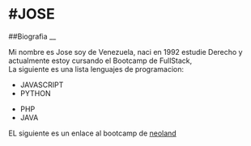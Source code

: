 #JOSE
===

##Biografia
__

Mi nombre es Jose soy de Venezuela, naci en 1992
estudie Derecho y actualmente estoy cursando el
Bootcamp de FullStack,  
La siguiente es una lista lenguajes de programacion:

- JAVASCRIPT
- PYTHON
* PHP
* JAVA

EL siguiente es un enlace al bootcamp de [neoland](https://www.neoland.es/)

